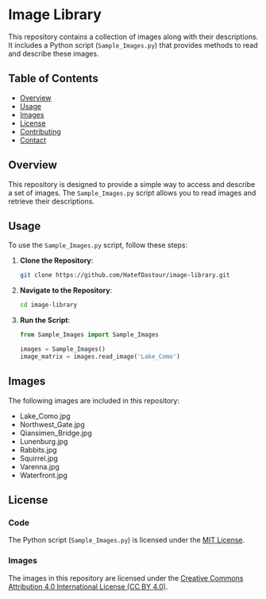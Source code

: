 # Image Library

This repository contains a collection of images along with their descriptions. It includes a Python script (`Sample_Images.py`) that provides methods to read and describe these images.

## Table of Contents
- [Overview](#overview)
- [Usage](#usage)
- [Images](#images)
- [License](#license)
- [Contributing](#contributing)
- [Contact](#contact)

## Overview

This repository is designed to provide a simple way to access and describe a set of images. The `Sample_Images.py` script allows you to read images and retrieve their descriptions.

## Usage

To use the `Sample_Images.py` script, follow these steps:

1. **Clone the Repository**:
   ```bash
   git clone https://github.com/HatefDastour/image-library.git
   ```

2. **Navigate to the Repository**:
   ```bash
   cd image-library
   ```

3. **Run the Script**:
   ```python
   from Sample_Images import Sample_Images

   images = Sample_Images()
   image_matrix = images.read_image('Lake_Como')
   ```

## Images

The following images are included in this repository:

- Lake_Como.jpg
- Northwest_Gate.jpg
- Qiansimen_Bridge.jpg
- Lunenburg.jpg
- Rabbits.jpg
- Squirrel.jpg
- Varenna.jpg
- Waterfront.jpg

## License

### Code
The Python script (`Sample_Images.py`) is licensed under the [MIT License](LICENSE).

### Images
The images in this repository are licensed under the [Creative Commons Attribution 4.0 International License (CC BY 4.0)][cc-by-4.0].

[cc-by-4.0]: https://creativecommons.org/licenses/by/4.0/
